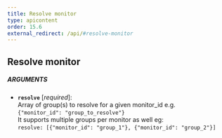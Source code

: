 ```yaml
---
title: Resolve monitor
type: apicontent
order: 15.6
external_redirect: /api/#resolve-monitor
---
```


## Resolve monitor

##### ARGUMENTS
* **`resolve`** [*required*]:  
    Array of group(s) to resolve for a given monitor_id e.g.  
    `{"monitor_id": "group_to_resolve"}`  
    It supports multiple groups per monitor as well eg:  
    `resolve: [{"monitor_id": "group_1"}, {"monitor_id": "group_2"}]`